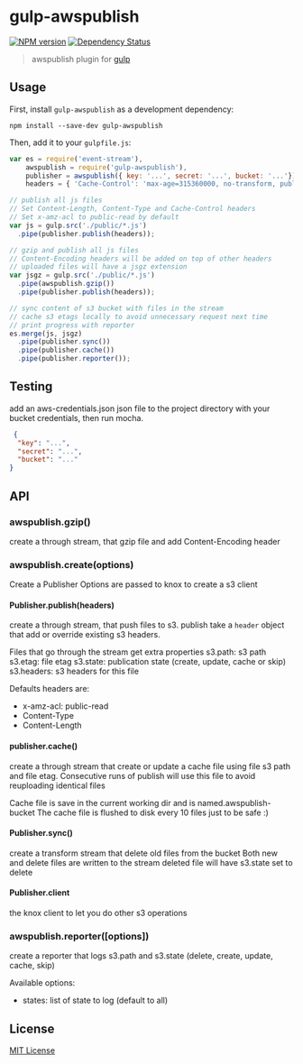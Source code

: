 # gulp-awspublish
[![NPM version][npm-image]][npm-url] [![Dependency Status][depstat-image]][depstat-url]

> awspublish plugin for [gulp](https://github.com/wearefractal/gulp)

## Usage

First, install `gulp-awspublish` as a development dependency:

```shell
npm install --save-dev gulp-awspublish
```

Then, add it to your `gulpfile.js`:

```javascript
var es = require('event-stream'),
    awspublish = require('gulp-awspublish'),
    publisher = awspublish({ key: '...', secret: '...', bucket: '...'}),
    headers = { 'Cache-Control': 'max-age=315360000, no-transform, public' };

// publish all js files
// Set Content-Length, Content-Type and Cache-Control headers
// Set x-amz-acl to public-read by default
var js = gulp.src('./public/*.js')
  .pipe(publisher.publish(headers));

// gzip and publish all js files
// Content-Encoding headers will be added on top of other headers
// uploaded files will have a jsgz extension
var jsgz = gulp.src('./public/*.js')
  .pipe(awspublish.gzip())
  .pipe(publisher.publish(headers));

// sync content of s3 bucket with files in the stream
// cache s3 etags locally to avoid unnecessary request next time
// print progress with reporter
es.merge(js, jsgz)
  .pipe(publisher.sync())
  .pipe(publisher.cache())
  .pipe(publisher.reporter());

```

## Testing

add an aws-credentials.json json file to the project directory
with your bucket credentials, then run mocha.

```json
 {
  "key": "...",
  "secret": "...",
  "bucket": "..."
}
```

## API

### awspublish.gzip()

 create a through stream, that gzip file and add Content-Encoding header

### awspublish.create(options)

Create a Publisher
Options are passed to knox to create a s3 client

#### Publisher.publish(headers)

create a through stream, that push files to s3.
publish take a `header` object that add or override existing s3 headers.

Files that go through the stream get extra properties
  s3.path: s3 path
  s3.etag: file etag
  s3.state: publication state (create, update, cache or skip)
  s3.headers: s3 headers for this file

Defaults headers are:
  - x-amz-acl: public-read
  - Content-Type
  - Content-Length

#### publisher.cache()

 create a through stream that create or update a cache file using file s3 path
 and file etag. Consecutive runs of publish will use this file to avoid reuploading identical files


Cache file is save in the current working dir and is named.awspublish-bucket
The cache file is flushed to disk every 10 files just to be safe :)

#### Publisher.sync()

create a transform stream that delete old files from the bucket
Both new and delete files are written to the stream
deleted file will have s3.state set to delete

#### Publisher.client

the knox client to let you do other s3 operations

### awspublish.reporter([options])

create a reporter that logs s3.path and s3.state (delete, create, update, cache, skip)

Available options:
  - states: list of state to log (default to all)


## License

[MIT License](http://en.wikipedia.org/wiki/MIT_License)

[npm-url]: https://npmjs.org/package/gulp-awspublish
[npm-image]: https://badge.fury.io/js/gulp-awspublish.png

[depstat-url]: https://david-dm.org/pgherveou/gulp-awspublish
[depstat-image]: https://david-dm.org/pgherveou/gulp-awspublish.png
